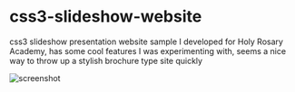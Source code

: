 css3-slideshow-website======================css3 slideshow presentation website sample I developed for Holy Rosary Academy, has some cool features I was experimenting with, seems a nice way to throw up a stylish brochure type site quickly![screenshot](https://raw.github.com/mspanish/css3-slideshow-website/master/screenshot.png) 